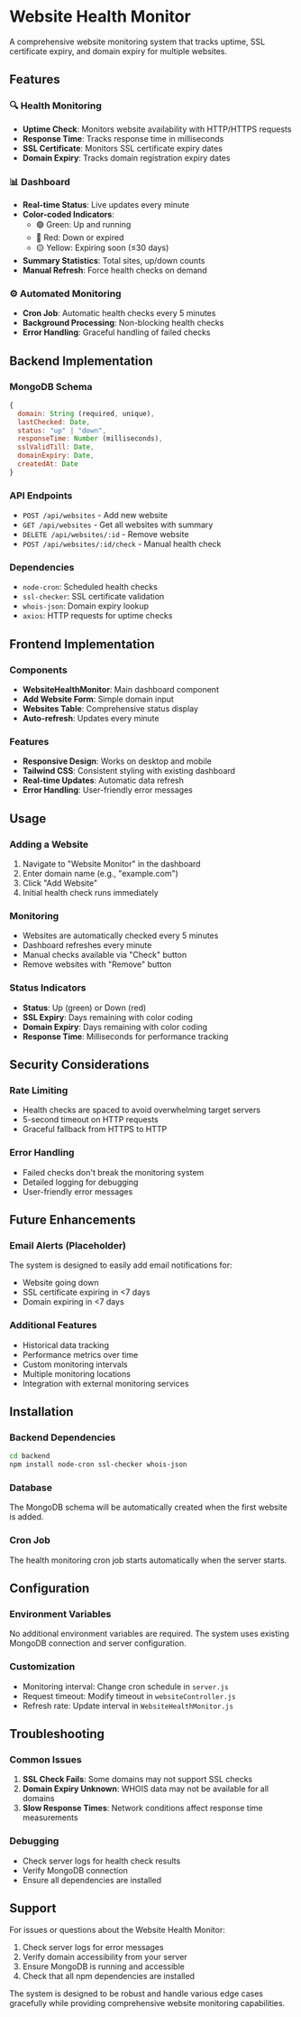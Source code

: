 # Website Health Monitor

A comprehensive website monitoring system that tracks uptime, SSL certificate expiry, and domain expiry for multiple websites.

## Features

### 🔍 Health Monitoring
- **Uptime Check**: Monitors website availability with HTTP/HTTPS requests
- **Response Time**: Tracks response time in milliseconds
- **SSL Certificate**: Monitors SSL certificate expiry dates
- **Domain Expiry**: Tracks domain registration expiry dates

### 📊 Dashboard
- **Real-time Status**: Live updates every minute
- **Color-coded Indicators**: 
  - 🟢 Green: Up and running
  - 🔴 Red: Down or expired
  - 🟡 Yellow: Expiring soon (≤30 days)
- **Summary Statistics**: Total sites, up/down counts
- **Manual Refresh**: Force health checks on demand

### ⚙️ Automated Monitoring
- **Cron Job**: Automatic health checks every 5 minutes
- **Background Processing**: Non-blocking health checks
- **Error Handling**: Graceful handling of failed checks

## Backend Implementation

### MongoDB Schema
```javascript
{
  domain: String (required, unique),
  lastChecked: Date,
  status: "up" | "down",
  responseTime: Number (milliseconds),
  sslValidTill: Date,
  domainExpiry: Date,
  createdAt: Date
}
```

### API Endpoints
- `POST /api/websites` - Add new website
- `GET /api/websites` - Get all websites with summary
- `DELETE /api/websites/:id` - Remove website
- `POST /api/websites/:id/check` - Manual health check

### Dependencies
- `node-cron`: Scheduled health checks
- `ssl-checker`: SSL certificate validation
- `whois-json`: Domain expiry lookup
- `axios`: HTTP requests for uptime checks

## Frontend Implementation

### Components
- **WebsiteHealthMonitor**: Main dashboard component
- **Add Website Form**: Simple domain input
- **Websites Table**: Comprehensive status display
- **Auto-refresh**: Updates every minute

### Features
- **Responsive Design**: Works on desktop and mobile
- **Tailwind CSS**: Consistent styling with existing dashboard
- **Real-time Updates**: Automatic data refresh
- **Error Handling**: User-friendly error messages

## Usage

### Adding a Website
1. Navigate to "Website Monitor" in the dashboard
2. Enter domain name (e.g., "example.com")
3. Click "Add Website"
4. Initial health check runs immediately

### Monitoring
- Websites are automatically checked every 5 minutes
- Dashboard refreshes every minute
- Manual checks available via "Check" button
- Remove websites with "Remove" button

### Status Indicators
- **Status**: Up (green) or Down (red)
- **SSL Expiry**: Days remaining with color coding
- **Domain Expiry**: Days remaining with color coding
- **Response Time**: Milliseconds for performance tracking

## Security Considerations

### Rate Limiting
- Health checks are spaced to avoid overwhelming target servers
- 5-second timeout on HTTP requests
- Graceful fallback from HTTPS to HTTP

### Error Handling
- Failed checks don't break the monitoring system
- Detailed logging for debugging
- User-friendly error messages

## Future Enhancements

### Email Alerts (Placeholder)
The system is designed to easily add email notifications for:
- Website going down
- SSL certificate expiring in <7 days
- Domain expiring in <7 days

### Additional Features
- Historical data tracking
- Performance metrics over time
- Custom monitoring intervals
- Multiple monitoring locations
- Integration with external monitoring services

## Installation

### Backend Dependencies
```bash
cd backend
npm install node-cron ssl-checker whois-json
```

### Database
The MongoDB schema will be automatically created when the first website is added.

### Cron Job
The health monitoring cron job starts automatically when the server starts.

## Configuration

### Environment Variables
No additional environment variables are required. The system uses existing MongoDB connection and server configuration.

### Customization
- Monitoring interval: Change cron schedule in `server.js`
- Request timeout: Modify timeout in `websiteController.js`
- Refresh rate: Update interval in `WebsiteHealthMonitor.js`

## Troubleshooting

### Common Issues
1. **SSL Check Fails**: Some domains may not support SSL checks
2. **Domain Expiry Unknown**: WHOIS data may not be available for all domains
3. **Slow Response Times**: Network conditions affect response time measurements

### Debugging
- Check server logs for health check results
- Verify MongoDB connection
- Ensure all dependencies are installed

## Support

For issues or questions about the Website Health Monitor:
1. Check server logs for error messages
2. Verify domain accessibility from your server
3. Ensure MongoDB is running and accessible
4. Check that all npm dependencies are installed

The system is designed to be robust and handle various edge cases gracefully while providing comprehensive website monitoring capabilities.